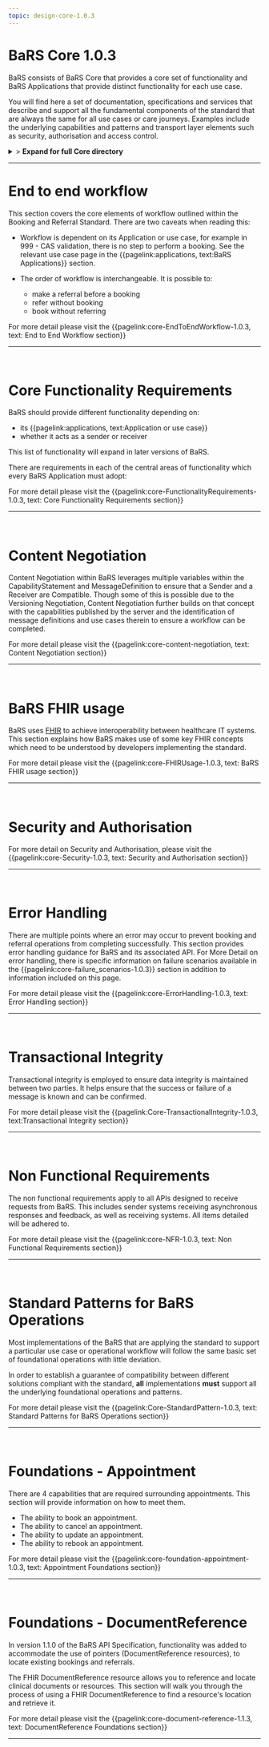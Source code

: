 ```yaml
---
topic: design-core-1.0.3
---
```


# BaRS Core 1.0.3

BaRS consists of BaRS Core that provides a core set of functionality and BaRS Applications that provide distinct functionality for each use case.

You will find here a set of documentation, specifications and services that describe and support all the fundamental components of the standard that are always the same for all use cases or care journeys. Examples include the underlying capabilities and patterns and transport layer elements such as security, authorisation and access control.

<details>
<summary>> <b class="barslink">Expand for full Core directory</b></summary>

&bull;{{pagelink:design-core-1.0.3 , text: Core 1.0.3}}

&nbsp;&bull;{{pagelink:core-EndToEndWorkflow-1.0.3 , text:End to end workflow}}
&nbsp;&nbsp;&bull;{{pagelink:core-EndToEndWorkflow-ServiceDiscovery-1.0.3 , text:Service Discovery}}
&nbsp;&nbsp;&bull;{{pagelink:core-EndToEndWorkflow-BaRSAuth-1.0.3 , text:Authenticate with BaRS}}
&nbsp;&nbsp;&bull;{{pagelink:core-EndToEndWorkflow-API-1.0.3 , text:BaRS FHIR API}}
&nbsp;&nbsp;&bull;{{pagelink:core-EndToEndWorkflow-HTTPHeader-1.0.3 , text:HTTP Header}}
&nbsp;&nbsp;&bull;{{pagelink:core-EndToEndWorkflow-Routing-1.0.3 , text:Routing}}
&nbsp;&nbsp;&bull;{{pagelink:core-EndToEndWorkflow-Auth-1.0.3 , text:Authentication and Authorisation}}
&nbsp;&nbsp;&bull;{{pagelink:core-EndToEndWorkflow-Transactional-Integrity-1.0.3 , text:Transactional Integrity}}
&nbsp;&nbsp;&bull;{{pagelink:core-EndToEndWorkflow-HTTPResponseHeader-1.0.3 , text:HTTP Response Headers}}
&nbsp;&nbsp;&bull;{{pagelink:core-EndToEndWorkflow-Processing-1.0.3 , text:Processing Requests}}
&nbsp;&nbsp;&bull;{{pagelink:core-EndToEndWorkflow-Responses-1.0.3 , text:Responses}}
&nbsp;&nbsp;&bull;{{pagelink:core-EndToEndWorkflow-ReversingRoles-1.0.3 , text:Reversing Roles}}
&nbsp;&nbsp;&bull;{{pagelink:core-EndToEndWorkflow-AsyncWorkflow-1.0.3 , text:Asynchronous Workflow}}

&nbsp;&bull;{{pagelink:core-FunctionalityRequirements-1.0.3 , text:Core Functionality Requirements.}}
&nbsp;&nbsp;&bull;{{pagelink:core-FunctionalityRequirements-All-1.0.3 , text:All}}
&nbsp;&nbsp;&bull;{{pagelink:core-FunctionalityRequirements-Caching-1.0.3 , text:Caching}}
&nbsp;&nbsp;&bull;{{pagelink:core-FunctionalityRequirements-BookingSender-1.0.3 , text:Booking Sender}}
&nbsp;&nbsp;&bull;{{pagelink:core-FunctionalityRequirements-BookingReceiver-1.0.3 , text:Booking Receiver}}
&nbsp;&nbsp;&bull;{{pagelink:core-FunctionalityRequirements-ReferralSender-1.0.3 , text:Referral Sender}}
&nbsp;&nbsp;&bull;{{pagelink:core-FunctionalityRequirements-ReferralReceiver-1.0.3 , text:Referral Receiver}}

&nbsp;&bull;{{pagelink:core-FHIRUsage-1.0.3 , text:BaRS FHIR Usage}}
&nbsp;&nbsp;&bull;{{pagelink:core-FHIRUsage-Framework-1.0.3 , text:Frameworks}}
&nbsp;&nbsp;&bull;{{pagelink:core-FHIRUsage-REST-1.0.3 , text:REST}}
&nbsp;&nbsp;&bull;{{pagelink:core-FHIRUsage-FHIR-Operations-1.0.3 , text:FHIR Operations}}
&nbsp;&nbsp;&bull;{{pagelink:core-FHIRUsage-Process-Message-1.0.3 , text:$process-message}}
&nbsp;&nbsp;&bull;{{pagelink:core-FHIRUsage-bundle-1.0.3 , text:Bundle}}
&nbsp;&nbsp;&bull;{{pagelink:core-FHIRUsage-JourneyID-1.0.3 , text:Journey ID}}
&nbsp;&nbsp;&bull;{{pagelink:core-FHIRUsage-Time-1.0.3 , text:How to handle times}}
&nbsp;&nbsp;&bull;{{pagelink:core-FHIRUsage-LastUpdated-1.0.3 , text:LastUpdatedDate}}

&nbsp;&bull;{{pagelink:core-Security-1.0.3 , text:Security and Authorisation}}
&nbsp;&nbsp;&bull;{{pagelink:core-Security-Sender-1.0.3 , text:Sender}}
&nbsp;&nbsp;&bull;{{pagelink:core-Security-Oauth-1.0.3 , text:OAuth Endpoints}}
&nbsp;&nbsp;&bull;{{pagelink:core-Security-Receiver-1.0.3 , text:Receiver}}
&nbsp;&nbsp;&bull;{{pagelink:core-Security-Auth-1.0.3 , text:Authorisation}}
&nbsp;&nbsp;&bull;{{pagelink:core-ErrorHandling-1.0.3 , text:Error Handling}}
&nbsp;&nbsp;&bull;{{pagelink:core-ErrorHandling-Overview-1.0.3 , text:Overview}}
&nbsp;&nbsp;&bull;{{pagelink:core-ErrorHandling-IntS-1.0.3 , text:BaRS interactions(sending)}}
&nbsp;&nbsp;&bull;{{pagelink:core-ErrorHandling-OpOut-1.0.3 , text:OperationOutcome Example}}
&nbsp;&nbsp;&bull;{{pagelink:core-ErrorHandling-Diag-1.0.3 , text:Diagnostic Text}}
&nbsp;&nbsp;&bull;{{pagelink:core-ErrorHandling-Examples-1.0.3 , text:Example Errors}}
&nbsp;&nbsp;&bull;{{pagelink:core-ErrorHandling-SendResp-1.0.3 , text:Sender Responsibilities}}
&nbsp;&nbsp;&bull;{{pagelink:core-ErrorHandling-IntR-1.0.3 , text:BaRs interactions(receiving)}}
&nbsp;&nbsp;&bull;{{pagelink:core-ErrorHandling-RecResp-1.0.3 , text:Receiver responsibilities}}
&nbsp;&nbsp;&bull;{{pagelink:core-EHFailureScenarios-1.0.3 , text:Failure Scenarios}}
&nbsp;&nbsp;&bull;{{pagelink:core-failure_scenarios-1.0.3 , text:1.0.3}}
	 
&nbsp;&bull;{{pagelink:Core-TransactionalIntegrity-1.0.3 , text:Transactional Integrity}}
&nbsp;&nbsp;&bull;{{pagelink:Core-TransactionalIntegrity-Initial-1.0.3 , text:Initial Request}}
&nbsp;&nbsp;&bull;{{pagelink:Core-TransactionalIntegrity-Update-1.0.3 , text:Sending an update}}
&nbsp;&nbsp;&bull;{{pagelink:Core-TransactionalIntegrity-Feedback-1.0.3 , text:Feedback (response) requests}}
&nbsp;&nbsp;&bull;{{pagelink:Core-TransactionalIntegrity-Retry-1.0.3 , text:Retry Scenario}}
&nbsp;&nbsp;&bull;{{pagelink:Core-TransactionalIntegrity-Onward-1.0.3 , text:Onwards Referrals}}
&nbsp;&nbsp;&bull;{{pagelink:Core-TransactionalIntegrity-retry-1.0.3 , text:Definition of a Retry}}
&nbsp;&nbsp;&bull;{{pagelink:Core-TransactionalIntegrity-Receiver-1.0.3 , text:Receiver responsibilities}}
&nbsp;&nbsp;&bull;{{pagelink:Core-TransactionalIntegrity-Sender-1.0.3 , text:Sender responsibilities}}
&nbsp;&nbsp;&bull;{{pagelink:core-TIFailureScenarios-1.0.3 , text:Failure Scenarios}}
&nbsp;&nbsp;&bull;{{pagelink:core-NFR-1.0.3 , text:Non functional Requirements}}
&nbsp;&nbsp;&bull;{{pagelink:core-NFR-Requirements-1.0.3 , text:Requirements}}
&nbsp;&nbsp;&bull;{{pagelink:core-NFR-Processing-Time-1.0.3 , text:Processing Times}}
&nbsp;&nbsp;&bull;{{pagelink:Core-StandardPattern-1.0.3 , text:Standard Patterns for BaRS Operations}}
&nbsp;&nbsp;&bull;{{pagelink:core-SPComposites-1.0.3 , text:Standard Pattern for Composites}}
&nbsp;&nbsp;&bull;{{pagelink:core-SPMessageHeader-1.0.3 , text:Message Headers}}
&nbsp;&nbsp;&bull;{{pagelink:core-SPCancellation-1.0.3 , text:Cancellation}}
&nbsp;&nbsp;&bull;{{pagelink:core-SPUseCaseCategories-1.0.3 , text:Use Case Categories}}

&nbsp;&bull;{{pagelink:core-foundation-appointment-1.0.3 , text:Foundations - Appointments}}
&nbsp;&nbsp;&bull;{{pagelink:core-foundation-appointment-booking-1.0.3 , text:Booking}}
&nbsp;&nbsp;&bull;{{pagelink:core-foundation-appointment-update-1.0.3 , text:Updates}}
&nbsp;&nbsp;&bull;{{pagelink:core-foundation-appointment-cancel-1.0.3 , text:Cancellations}}
&nbsp;&nbsp;&bull;{{pagelink:core-foundation-appointment-rebook-1.0.3 , text:Rebook}}

&nbsp;&bull;{{pagelink:core-document-reference-1.0.3 , text:Foundations - Pointers}}
&nbsp;&nbsp;&bull;{{pagelink:core-document-reference-Sender-1.0.3 , text:Sender}}
&nbsp;&nbsp;&bull;{{pagelink:core-document-reference-Receiver-1.0.3 , text:Receiver}}
&nbsp;&nbsp;&bull;{{pagelink:core-document-reference-interface-1.0.3 , text:Interface}}

</details>

<hr>




# End to end workflow
This section covers the core elements of workflow outlined within the Booking and Referral Standard. There are two caveats when reading this:

- Workflow is dependent on its Application or use case, for example in 999 - CAS validation, there is no step to perform a booking. See the relevant use case page in the 
{{pagelink:applications, text:BaRS Applications}} section. 


- The order of workflow is interchangeable. It is possible to:
    - make a referral before a booking
    - refer without booking
    - book without referring

For more detail please visit the {{pagelink:core-EndToEndWorkflow-1.0.3, text: End to End Workflow section}} 

<hr>
<br>


# Core Functionality Requirements
BaRS should provide different functionality depending on:

- its {{pagelink:applications, text:Application or use case}}
- whether it acts as a sender or receiver


This list of functionality will expand in later versions of BaRS.

There are requirements in each of the central areas of functionality which every BaRS Application must adopt:

For more detail please visit the {{pagelink:core-FunctionalityRequirements-1.0.3, text: Core Functionality Requirements section}} 

<hr>
<br>

# Content Negotiation

Content Negotiation within BaRS leverages multiple variables within the CapabilityStatement and MessageDefinition to ensure that a Sender and a Receiver are Compatible. Though some of this is possible due to the Versioning Negotiation, Content Negotiation further builds on that concept with the capabilities published by the server and the identification of message definitions and use cases therein to ensure a workflow can be completed. 

For more detail please visit the {{pagelink:core-content-negotiation, text: Content Negotiation section}} 

<hr>
<br>

# BaRS FHIR usage
BaRS uses [FHIR](https://digital.nhs.uk/services/fhir-uk-core) to achieve interoperability between healthcare IT systems. This section explains how BaRS makes use of some key FHIR concepts which need to be understood by developers implementing the standard.  

For more detail please visit the {{pagelink:core-FHIRUsage-1.0.3, text: BaRS FHIR usage section}} 

<hr>
<br>

# Security and Authorisation

For more detail on Security and Authorisation, please visit the {{pagelink:core-Security-1.0.3, text: Security and Authorisation section}} 

<hr>
<br>

# Error Handling
There are multiple points where an error may occur to prevent booking and referral operations from completing successfully. This section provides error handling guidance for BaRS and its associated API. For More Detail on error handling, there is specific information on failure scenarios available in the {{pagelink:core-failure_scenarios-1.0.3}} section in addition to information included on this page.

For more detail please visit the {{pagelink:core-ErrorHandling-1.0.3, text: Error Handling section}} 

<hr>
<br>

# Transactional Integrity
Transactional integrity is employed to ensure data integrity is maintained between two parties. It helps ensure that the success or failure of a message is known and can be confirmed. 

For more detail please visit the {{pagelink:Core-TransactionalIntegrity-1.0.3, text:Transactional Integrity section}} 

<hr>
<br>

# Non Functional Requirements

The non functional requirements apply to all APIs designed to receive requests from BaRS. This includes sender systems receiving asynchronous responses and feedback, as well as receiving systems. All items detailed will be adhered to.

For more detail please visit the {{pagelink:core-NFR-1.0.3, text: Non Functional Requirements section}} 

<hr>
<br>

# Standard Patterns for BaRS Operations
Most implementations of the BaRS that are applying the standard to support a particular use case or operational workflow will follow the same basic set of foundational operations with little deviation. 

In order to establish a guarantee of compatibility between different solutions compliant with the standard, **all** implementations **must** support all the underlying foundational operations and patterns.

For more detail please visit the {{pagelink:Core-StandardPattern-1.0.3, text: Standard Patterns for BaRS Operations section}} 

<hr>
<br>

# Foundations - Appointment

There are 4 capabilities that are required surrounding appointments. This section will provide information on how to meet them.

* The ability to book an appointment.
* The ability to cancel an appointment.
* The ability to update an appointment.
* The ability to rebook an appointment.

For more detail please visit the {{pagelink:core-foundation-appointment-1.0.3, text: Appointment Foundations section}} 

<hr>
<br>

# Foundations - DocumentReference

In version 1.1.0 of the BaRS API Specification, functionality was added to accommodate the use of pointers (DocumentReference resources), to locate existing bookings and referrals.

The FHIR DocumentReference resource allows you to reference and locate clinical documents or resources. This section will walk you through the process of using a FHIR DocumentReference to find a resource's location and retrieve it.

For more detail please visit the {{pagelink:core-document-reference-1.1.3, text: DocumentReference Foundations section}} 

<hr>
<br>